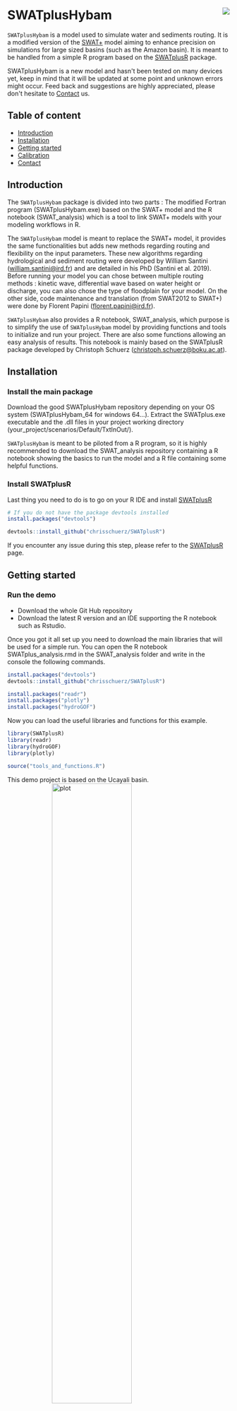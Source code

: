# SWATplusHybam <img src="./img/Hybam.jpg" align="right" />
`SWATplusHybam` is a model used to simulate water and sediments routing. It is a modified version of the [SWAT+](https://swat.tamu.edu/software/plus/) model aiming to enhance precision on simulations for large sized basins (such as the Amazon basin). It is meant to be handled from a simple R program based on the [SWATplusR](https://github.com/chrisschuerz/SWATplusR) package.

SWATplusHybam is a new model and hasn't been tested on many devices yet, keep in mind that it will be updated at some point and unknown errors might occur. Feed back and suggestions are highly appreciated, please don't hesitate to [Contact](#Contact) us.

## Table of content
* [Introduction](#Introduction)
* [Installation](#Installation)
* [Getting started](#Getting-started)
* [Calibration](#Calibration)
* [Contact](#Contact)

## Introduction
The `SWATplusHybam` package is divided into two parts : The modified Fortran program (SWATplusHybam.exe) based on the SWAT+ model and the R notebook (SWAT_analysis) which is a tool to link SWAT+ models with your modeling workflows in R.

The `SWATplusHybam` model is meant to replace the SWAT+ model, it provides the same functionalities but adds new methods regarding routing and flexibility on the input parameters. These new algorithms regarding hydrological and sediment routing were developed by William Santini (william.santini@ird.fr) and are detailed in his PhD (Santini et al. 2019). Before running your model you can chose between multiple routing methods : kinetic wave, differential wave based on water height or discharge, you can also chose the type of floodplain for your model. On the other side, code maintenance and translation (from SWAT2012 to SWAT+) were done by Florent Papini (florent.papini@ird.fr).

 `SWATplusHybam` also provides a R notebook, SWAT_analysis, which purpose is to simplify the use of `SWATplusHybam` model by providing functions and tools to initialize and run your project. There are also some functions allowing an easy analysis of results. This notebook is mainly based on the SWATplusR package developed by Christoph Schuerz (christoph.schuerz@boku.ac.at).

## Installation

### Install the main package
Download the good SWATplusHybam repository depending on your OS system (SWATplusHybam_64 for windows 64...). Extract the SWATplus.exe executable and the .dll files in your project working directory (your_project/scenarios/Default/TxtInOut/).

`SWATplusHybam` is meant to be piloted from a R program, so it is highly recommended to download the SWAT_analysis repository containing a R notebook showing the basics to run the model and a R file containing some helpful functions.

### Install SWATplusR
Last thing you need to do is to go on your R IDE and install [SWATplusR](https://github.com/chrisschuerz/SWATplusR)
```r
# If you do not have the package devtools installed
install.packages("devtools")

devtools::install_github("chrisschuerz/SWATplusR")
```
If you encounter any issue during this step, please refer to the [SWATplusR](https://github.com/chrisschuerz/SWATplusR) page.

## Getting started

### Run the demo
- Download the whole Git Hub repository
- Download the latest R version and an IDE supporting the R notebook such as Rstudio.

Once you got it all set up you need to download the main libraries that will be used for a simple run. You can open the R notebook SWATplus_analysis.rmd in the SWAT_analysis folder and write in the console the following commands.
```r
install.packages("devtools")
devtools::install_github("chrisschuerz/SWATplusR")

install.packages("readr")
install.packages("plotly")
install.packages("hydroGOF")
```

Now you can load the useful libraries and functions for this example.
```r
library(SWATplusR)
library(readr)
library(hydroGOF)
library(plotly)

source("tools_and_functions.R")
```

This demo project is based on the Ucayali basin.
<img src="img/Ucayali.png" title="Requena" alt="plot" width="60%" style="display: block; margin: auto;" />

Set up the path to your project.
```r
# Put the path to your TxtInOut file here
project_path <- "path_to_project/demo"
```

Run the model. You need to give the project path and the start and end date and number of warm up years. There are a lot of output types but we will be focusing on discharge at Requena one this example. Be careful, the channel (unit) number is not always the same as the basin number.
```r
q_sim_day <- run_swatplus(project_path = project_path,
                          output = define_output(file = "channel_sd",
                                                  variable = "flo_out",
                                                  unit = 1),
                          start_date = "2010-1-1",
                          end_date = "2016-1-1",
                          years_skip = 2)
```


```r
q_obs = read_csv(file = paste(project_path, "/Qobs_req.csv", sep = ""))
q_obs$Date <- as.Date(q_obs$Date, format = "%Y-%m-%d")

sim_csv = read_csv(file = paste(project_path, "/channel_sd_day.csv", sep = ""), skip = 1)
channel = 1
sim_csv <- sim_csv[sim_csv$gis_id == channel,]
sim_csv["date"] <- paste(sim_csv$yr, sim_csv$mon, sim_csv$day, sep = "-")
sim_csv$date <- as.Date(sim_csv$date, format = "%Y-%m-%d")
sim_csv$flo_out <- as.numeric(sim_csv$flo_out)

sim_month = monthly_average(sim_csv, "flo_out")

```

Plot your results.
```r
start_date = '2009-03-21'
end_date = '2016-06-30'
title = 'Requena'

# Always start with observed or your reference data!
simulations = list(q_obs, sim_csv, sim_month)
simulation_names = list("q_obs", "sim1", "sim1_monthly_average")

# Function to plot easily multiple figures of a same format
plot_results(simulations, simulation_names, start_date, end_date, title)
```
<img src="img/Requena.png" title="Requena" alt="plot" width="60%" style="display: block; margin: auto;" />

### Perform your first model
In order to use the SWATplusHybam model you need to set up your project through QGIS with the QSWAT+ plugin. You can find great video tutorials on the [SWAT+](https://swat.tamu.edu/software/plus/) website. Then initialize weather data and modify parameters if needed, you can go back to this step at any time if you want. The import point is the step "write input files" as once it's done you can close QGIS and SWATplusEditor they will not be needed for running the model and analyze data. You can go through the step "Run SWAT+" on SWATplusEditor but it's not going to run the new model `SWATplusHybam`.

If you went successfully through the set up you can now go on the R notebook `SWAT_analysis` and try to perform a first run. There are no currently demo data, you will have to use one of your QSWAT+ project.

```r
# Load your libraries
library(SWATplusR)
source("tools_and_functions.R")

# Put the path to your TxtInOut file here
project_path <- "your_path/your_project/Scenarios/Default/TxtInOut"
setup_new_ch_parm(project_path)
```

```r
q_sim_day <- run_swatplus(project_path = project_path,
                         output = define_output(file = "channel_sd",
                                                 variable = "flo_out",
                                                 unit = 1))
```

[SWATplusR](https://github.com/chrisschuerz/SWATplusR)

### Analyze the model output
The following code is a simple plot example you can do with the functions included in the SWAT_analysis package.
```r
start_date = '2002-01-01'
end_date = '2014-07-31'
title = 'Lagarto'

# Always start with observed or your reference data!
simulations = list(q_obs, sim_csv, sim_month)
simulation_names = list("q_obs", "sim1", "sim1_monthly_average")

# Function to plot easily multiple figures of a same format
plot_results(simulations, simulation_names, start_date, end_date, title)
```
<img src="img/Result.png" title="plot" alt="plot" width="60%" style="display: block; margin: auto;" />

Other simple ways to plot your data are shown on the [SWATplusR](https://chrisschuerz.github.io/SWATplusR/articles/04_vis_example.html) Git page.



## Calibration

### Input parameters
`SWATplusHybam` offers the possibility to chose among multiple water routing methods. Each of these Fortran routines are described in Santini & al.
| Number | Water routing method (no_rte) |
| --- | --- |
| 1 | sd_ch_rt_ck_wave |
| 2 | sd_rt_diff_wave_h |
| 3 | sd_rtmuskKvar |

Parameter changes in a R notebook is already available thanks to parameter sets as described in [SWATplusR](https://github.com/chrisschuerz/SWATplusR). So here we are using the same trick to chose the water routing algorithm.
```r
par_single = c("no_rte.bsn|change = abschg" = 1)
```
| Parameter | Description |
| --- | --- |
| no_rte | Water routing method range 0:8 |
| fpgeom | Type of floodplain 0 is squared, 1 triangular |
| theta_fp | Floodplain angle (Case of a tri. section) [rad] |
| alpha_f | 0.2 < alpha < 0.7 (Bates et al., 2010) |

A new feature from `SWATplusHybam` is the ability to handle observed data, in order to use them as limit conditions or to do data assimilation for example. This observed data has to come as a .txt file and has it's type has to be specified in the functions Below.
```r
setup_input_files(project_path, list("htam.txt;hyd;1", "Qsf_lag.txt;sands;1"))
```
Only three types are available for now but some might be added later. You can currently provide a water, sand or wash load limit condition file or files for data assimilation (in progress).
```r
q_sim_day <- run_swatplus(project_path = project_path,
                         output = define_output(file = "channel_sd",
                                                 variable = "flo_out",
                                                 unit = 1),
                         start_date = "2013-1-1",
                         end_date = "2018-1-1",
                         years_skip = 2)
                         parameter = par_single)
```

### Input files
```r
setup_input_files(project_path, list("htam.txt;hyd;1", "Qsf_lag.txt;sands;1"))
```


## Contact
Created by William Santini (william.santini@ird.fr) and Florent Papini (florent.papini@ird.fr)
